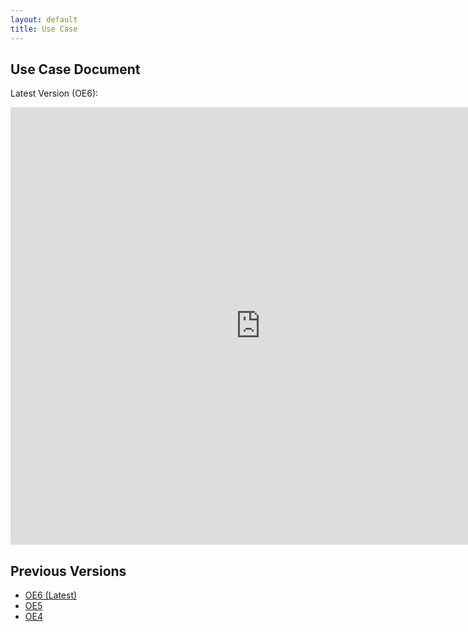 ```yaml
---
layout: default
title: Use Case
---
```


## Use Case Document

Latest Version (OE6):

<iframe src="https://docs.google.com/document/d/e/2PACX-1vR6-fYX9Qa45xv7J5z2_19UVkR222kj5ABEEBiS4-8MplTabHZY7XezPQY2e0jZTA/pub?embedded=true" style="width: 800px; height: 700px;border: none;"></iframe>

## Previous Versions
- [OE6 (Latest)](https://docs.google.com/document/d/e/2PACX-1vR6-fYX9Qa45xv7J5z2_19UVkR222kj5ABEEBiS4-8MplTabHZY7XezPQY2e0jZTA/pub)
- [OE5](https://docs.google.com/document/d/e/2PACX-1vT_IIfxNyz3MZjfaRNbW45gRsXGJOy3kDDchVbwou09jcxra1hdu0z3i69FxiEimg/pub)
- [OE4](https://docs.google.com/document/d/e/2PACX-1vQxPQ7XQLdRMtzkSlYNk_0Z37ANvPJ-jMGlqmf6r_G2VGrBrrZ8BxE9M-gSnEuDjXNfezFcMlSMKOgP/pub)
